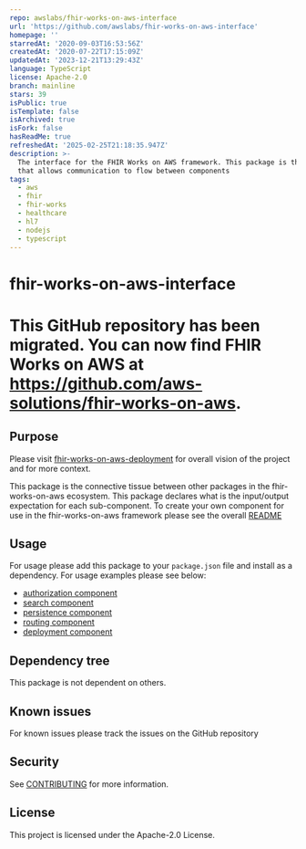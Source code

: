 ```yaml
---
repo: awslabs/fhir-works-on-aws-interface
url: 'https://github.com/awslabs/fhir-works-on-aws-interface'
homepage: ''
starredAt: '2020-09-03T16:53:56Z'
createdAt: '2020-07-22T17:15:09Z'
updatedAt: '2023-12-21T13:29:43Z'
language: TypeScript
license: Apache-2.0
branch: mainline
stars: 39
isPublic: true
isTemplate: false
isArchived: true
isFork: false
hasReadMe: true
refreshedAt: '2025-02-25T21:18:35.947Z'
description: >-
  The interface for the FHIR Works on AWS framework. This package is the glue
  that allows communication to flow between components 
tags:
  - aws
  - fhir
  - fhir-works
  - healthcare
  - hl7
  - nodejs
  - typescript
---
```


# fhir-works-on-aws-interface

# This GitHub repository has been migrated. You can now find FHIR Works on AWS at https://github.com/aws-solutions/fhir-works-on-aws.

## Purpose

Please visit [fhir-works-on-aws-deployment](https://github.com/awslabs/fhir-works-on-aws-deployment) for overall vision of the project and for more context.

This package is the connective tissue between other packages in the fhir-works-on-aws ecosystem. This package declares what is the input/output expectation for each sub-component. To create your own component for use in the fhir-works-on-aws framework please see the overall [README](https://github.com/awslabs/fhir-works-on-aws-deployment)

## Usage

For usage please add this package to your `package.json` file and install as a dependency. For usage examples please see below:

- [authorization component](https://github.com/awslabs/fhir-works-on-aws-authz-rbac)
- [search component](https://github.com/awslabs/fhir-works-on-aws-search-es)
- [persistence component](https://github.com/awslabs/fhir-works-on-aws-persistence-ddb)
- [routing component](https://github.com/awslabs/fhir-works-on-aws-routing)
- [deployment component](https://github.com/awslabs/fhir-works-on-aws-deployment)

## Dependency tree

This package is not dependent on others.

## Known issues

For known issues please track the issues on the GitHub repository

## Security

See [CONTRIBUTING](CONTRIBUTING.md#security-issue-notifications) for more information.

## License

This project is licensed under the Apache-2.0 License.
